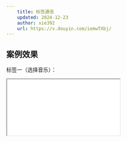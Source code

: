 ```yaml
---
    title: 标签通信
    updated: 2024-12-23
    author: xie392
    url: https://v.douyin.com/iemwTXbj/
---
```


## 案例效果

标签一（选择音乐）：
<Iframe src="/html/tag-communication/1.html" />

标签二（收到标签一的消息开始播放音乐）：
<Iframe src="/html/tag-communication/2.html" />